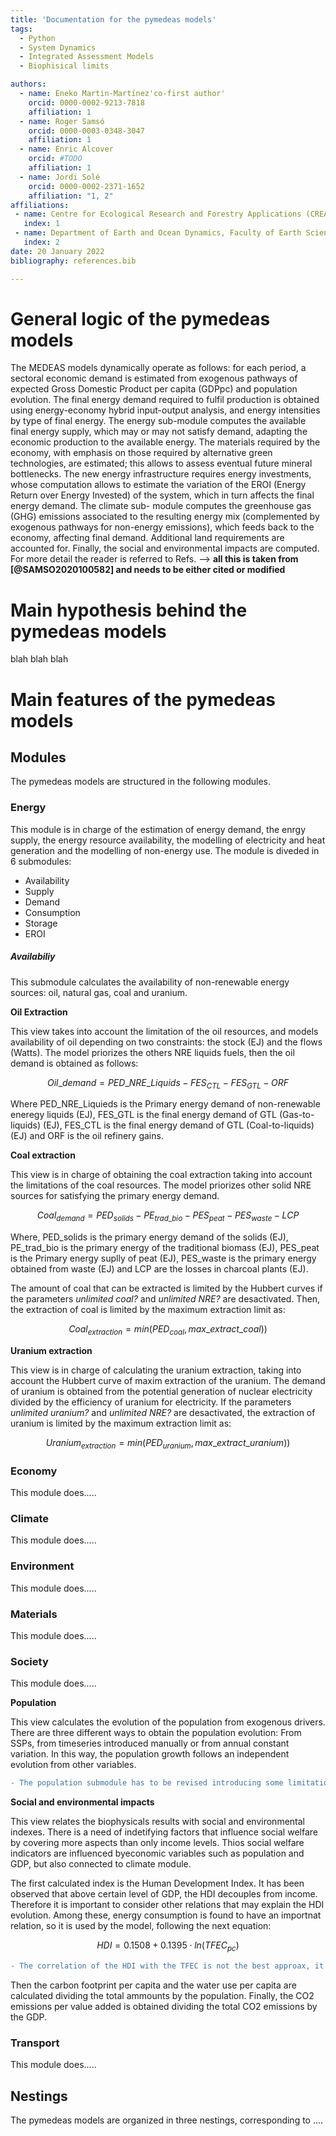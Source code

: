 ```yaml
---
title: 'Documentation for the pymedeas models'
tags:
  - Python
  - System Dynamics
  - Integrated Assessment Models
  - Biophisical limits

authors:
  - name: Eneko Martin-Martínez'co-first author'
    orcid: 0000-0002-9213-7818
    affiliation: 1
  - name: Roger Samsó
    orcid: 0000-0003-0348-3047
    affiliation: 1
  - name: Enric Alcover
    orcid: #TODO
    affiliation: 1
  - name: Jordi Solé
    orcid: 0000-0002-2371-1652
    affiliation: "1, 2"
affiliations:
 - name: Centre for Ecological Research and Forestry Applications (CREAF)
   index: 1
 - name: Department of Earth and Ocean Dynamics, Faculty of Earth Sciences, University of Barcelona
   index: 2
date: 20 January 2022
bibliography: references.bib

---
```




# General logic of the pymedeas models

The MEDEAS models dynamically operate as follows: for each
period, a sectoral economic demand is estimated from exogenous
pathways of expected Gross Domestic Product per capita  (GDPpc) and population evolution. The final energy demand required to fulfil production is obtained using energy-economy hybrid input-output analysis, and energy intensities by type of final energy. The energy sub-module computes the available final energy supply, which may or may not satisfy demand, adapting the economic production to the available energy. The materials required by the economy, with emphasis on those
required by alternative green technologies, are estimated; this allows to
assess eventual future mineral bottlenecks. The new energy infrastructure requires energy investments, whose computation allows to estimate
the variation of the EROI (Energy Return over Energy Invested) of the
system, which in turn affects the final energy demand. The climate sub-
module computes the greenhouse gas (GHG) emissions associated to the
resulting energy mix (complemented by exogenous pathways for non-energy emissions), which feeds back to the economy, affecting final
demand. Additional land requirements are accounted for. Finally, the
social and environmental impacts are computed. For more detail the
reader is referred to Refs. --> **all this is taken from [@SAMSO2020100582] and needs to be either cited or modified**

# Main hypothesis behind the pymedeas models
blah blah blah

# Main features of the pymedeas models

## Modules
The pymedeas models are structured in the following modules.

### Energy
This module is in charge of the estimation of energy demand, the enrgy supply, the energy resource availability, the modelling of electricity and heat generation and the modelling of non-energy use. The module is diveded in 6 submodules:

- Availability
- Supply
- Demand
- Consumption
- Storage
- EROI

##### Availabiliy
This submodule calculates the availability of non-renewable energy sources: oil, natural gas, coal and uranium.

**Oil Extraction**

This view takes into account the limitation of the oil resources, and models availability of oil depending on two constraints: the stock (EJ) and the flows (Watts). The model priorizes the others NRE liquids fuels, then the oil demand is obtained as follows:

```math
Oil\_demand=PED\_NRE\_Liquids-FES_{CTL}- FES_{GTL}- ORF
```
Where PED_NRE_Liquieds is the Primary energy demand of non-renewable eneregy liquids (EJ), FES_GTL is the final energy demand of GTL (Gas-to-liquids) (EJ),  FES_CTL is the final energy demand of GTL (Coal-to-liquids) (EJ) and ORF is the oil refinery gains. 


**Coal extraction**

This view is in charge of obtaining the coal extraction taking into account the limitations of the coal resources. The model priorizes other solid NRE sources for satisfying the primary energy demand.

```math
Coal_{demand}=PED_{solids}-PE_{trad\_bio}-PES_{peat}-PES_{waste}-LCP
```
Where, PED_solids is the primary energy demand of the solids (EJ), PE_trad_bio is the primary energy of the traditional biomass (EJ), PES_peat is the Primary energy suplly of peat (EJ), PES_waste is the primary energy obtained from waste (EJ) and LCP are the losses in charcoal plants (EJ).

The amount of coal that can be extracted is limited by the Hubbert curves if the parameters *unlimited coal?* and *unlimited NRE?* are desactivated. Then, the extraction of coal is limited by the maximum extraction limit as:

```math
Coal_{extraction}=min(PED_{coal}, max\_extract\_coal))
```
**Uranium extraction**

This view is in charge of calculating the uranium extraction, taking into account the Hubbert curve of maxim extraction of the uranium. The demand of uranium is obtained from the potential generation of nuclear electricity divided by the efficiency of uranium for electricity. If the parameters *unlimited uranium?* and *unlimited NRE?* are desactivated, the extraction of uranium is limited by the maximum extraction limit as:

```math
Uranium_{extraction}=min(PED_{uranium}, max\_extract\_uranium))
```

### Economy
This module does.....
### Climate
This module does.....
### Environment
This module does.....
### Materials
This module does.....
### Society
This module does.....

**Population**

This view calculates the evolution of the population from exogenous drivers. There are three different ways to obtain the population evolution: From SSPs, from timeseries introduced manually or from annual constant variation. In this way, the population growth follows an independent evolution from other variables. 

```diff
- The population submodule has to be revised introducing some limitation on the population growth, that can depend on the GDP, the damage function, etc. 
```
**Social and environmental impacts**

This view relates the biophysicals results with social and environmental indexes. There is a need of indetifying factors that influence social welfare by covering more aspects than only income levels. Thios social welfare indicators are influenced byeconomic variables such as population and GDP, but also connected to climate module.

The first calculated index is the Human Development Index. It has been observed that above certain level of GDP, the HDI decouples from income. Therefore it is important to consider other relations that may explain the HDI evolution. Among these, energy consumption is found to have an importnat relation, so it is used by the model, following the next equation:
```math
HDI=0.1508+0.1395 \cdot ln(TFEC_{pc})
```

```diff
- The correlation of the HDI with the TFEC is not the best approax, it can be approximated by the relation with the Final Energy Footprint per capita (FEFpc) (Deliverable 4.1)
```
Then the carbon footprint per capita and the water use per capita are calculated dividing the total ammounts by the population. Finally, the CO2 emissions per value added is obtained dividing the total CO2 emissions by the GDP.

### Transport
This module does.....

## Nestings
The pymedeas models are organized in three nestings, corresponding to ....
